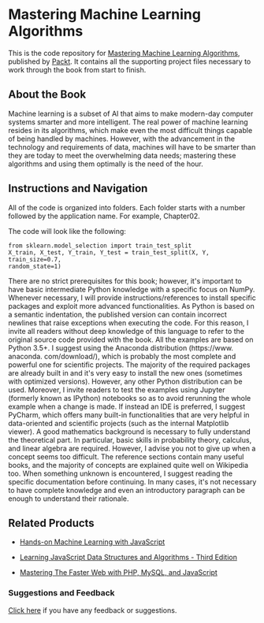 # Mastering Machine Learning Algorithms
This is the code repository for [Mastering Machine Learning Algorithms](https://www.packtpub.com/big-data-and-business-intelligence/mastering-machine-learning-algorithms?utm_source=github&utm_medium=repository&utm_campaign=9781788621113), published by [Packt](https://www.packtpub.com/?utm_source=github). It contains all the supporting project files necessary to work through the book from start to finish.
## About the Book
Machine learning is a subset of AI that aims to make modern-day computer systems smarter and more intelligent. The real power of machine learning resides in its algorithms, which make even the most difficult things capable of being handled by machines. However, with the advancement in the technology and requirements of data, machines will have to be smarter than they are today to meet the overwhelming data needs; mastering these algorithms and using them optimally is the need of the hour.
## Instructions and Navigation
All of the code is organized into folders. Each folder starts with a number followed by the application name. For example, Chapter02.



The code will look like the following:
```
from sklearn.model_selection import train_test_split
X_train, X_test, Y_train, Y_test = train_test_split(X, Y, train_size=0.7,
random_state=1)
```

There are no strict prerequisites for this book; however, it's important to have basic
intermediate Python knowledge with a specific focus on NumPy. Whenever necessary, I
will provide instructions/references to install specific packages and exploit more advanced
functionalities. As Python is based on a semantic indentation, the published version can
contain incorrect newlines that raise exceptions when executing the code. For this reason, I
invite all readers without deep knowledge of this language to refer to the original source
code provided with the book.
All the examples are based on Python 3.5+. I suggest using the Anaconda distribution
(https://www. anaconda. com/download/), which is probably the most complete and
powerful one for scientific projects. The majority of the required packages are already built
in and it's very easy to install the new ones (sometimes with optimized versions). However,
any other Python distribution can be used. Moreover, I invite readers to test the examples
using Jupyter (formerly known as IPython) notebooks so as to avoid rerunning the whole
example when a change is made. If instead an IDE is preferred, I suggest PyCharm, which
offers many built-in functionalities that are very helpful in data-oriented and scientific
projects (such as the internal Matplotlib viewer).
A good mathematics background is necessary to fully understand the theoretical part. In
particular, basic skills in probability theory, calculus, and linear algebra are required.
However, I advise you not to give up when a concept seems too difficult. The reference
sections contain many useful books, and the majority of concepts are explained quite well
on Wikipedia too. When something unknown is encountered, I suggest reading the specific
documentation before continuing. In many cases, it's not necessary to have complete
knowledge and even an introductory paragraph can be enough to understand their
rationale.

## Related Products
* [Hands-on Machine Learning with JavaScript](https://www.packtpub.com/big-data-and-business-intelligence/hands-machine-learning-javascript?utm_source=github&utm_medium=repository&utm_campaign=9781788998246)

* [Learning JavaScript Data Structures and Algorithms - Third Edition](https://www.packtpub.com/web-development/learning-javascript-data-structures-and-algorithms-third-edition?utm_source=github&utm_medium=repository&utm_campaign=9781788623872)

* [Mastering The Faster Web with PHP, MySQL, and JavaScript](https://www.packtpub.com/web-development/mastering-faster-web-php-mysql-and-javascript?utm_source=github&utm_medium=repository&utm_campaign=9781788392211)

### Suggestions and Feedback
[Click here](https://docs.google.com/forms/d/e/1FAIpQLSe5qwunkGf6PUvzPirPDtuy1Du5Rlzew23UBp2S-P3wB-GcwQ/viewform) if you have any feedback or suggestions.
